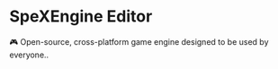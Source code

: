 # SpeXEngine Editor
:video_game: Open-source, cross-platform game engine designed to be used by everyone..
